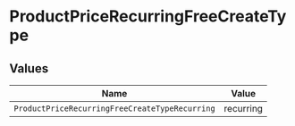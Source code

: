 # ProductPriceRecurringFreeCreateType


## Values

| Name                                           | Value                                          |
| ---------------------------------------------- | ---------------------------------------------- |
| `ProductPriceRecurringFreeCreateTypeRecurring` | recurring                                      |
